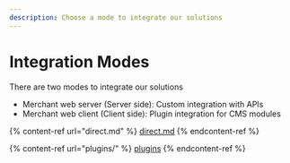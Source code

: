 ```yaml
---
description: Choose a mode to integrate our solutions
---
```


# Integration Modes

There are two modes to integrate our solutions

* Merchant web server (Server side): Custom integration with APIs
* Merchant web client (Client side): Plugin integration for CMS modules &#x20;

{% content-ref url="direct.md" %}
[direct.md](direct.md)
{% endcontent-ref %}

{% content-ref url="plugins/" %}
[plugins](plugins/)
{% endcontent-ref %}
